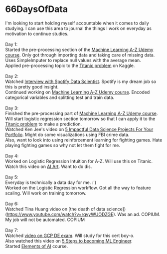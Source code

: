 # 66DaysOfData
I'm looking to start holding myself accountable when it comes to daily studying. I can use this area to journal the things I work on everyday as motivation to continue studies.
<br>
<br>
Day 1: 
<br>
Started the pre-processing section of the [Machine Learning A-Z Udemy course](https://www.udemy.com/share/101WfW3@QgDKzuZ0c01GKZEKvgjVgdyEVvRLSSaiaIlJf2drsLlv_A9pNBlTbJLtlcyGr1K7/). Only got through importing data and taking care of missing data. Uses SimpleImputer to replace null values with the average mean.
<br>
Applied pre-processing topic to the [Titanic problem](https://www.kaggle.com/competitions/titanic/overview) on Kaggle.
<br>
<br>
Day 2:
<br>
Watched [Interview with Spotify Data Scientist](https://www.youtube.com/watch?v=w-TtxkmWEZA). Spotify is my dream job so this is pretty good insight.
<br> 
Continued working on [Machine Learning A-Z Udemy course](https://www.udemy.com/share/101WfW3@QgDKzuZ0c01GKZEKvgjVgdyEVvRLSSaiaIlJf2drsLlv_A9pNBlTbJLtlcyGr1K7/). Encoded categorical variables and splitting test and train data.
<br>
<br>
Day 3:
<br>
Finished the pre-processing part of [Machine Learning A-Z Udemy course](https://www.udemy.com/share/101WfW3@QgDKzuZ0c01GKZEKvgjVgdyEVvRLSSaiaIlJf2drsLlv_A9pNBlTbJLtlcyGr1K7/). 
<br>
Will start logistic regression section tomorrow so that I can apply it to the [Titanic problem](https://www.kaggle.com/competitions/titanic/overview) to make a prediction. 
<br>
Watched Ken Jee's video on [5 Impactful Data Science Projects For Your Portfolio](https://www.youtube.com/watch?v=QMP858aZcow). Might do some visualizations using FBI crime data.
<br>
Also, want to look into using reinforcement learning for fighting games. Hate playing fighting games so why not let them fight for me.
<br>
<br>
Day 4:
<br>
Worked on Logistic Regression Intuition for A-Z. Will use this on Titanic.
<br>
Watch this video on [AI Art](https://www.youtube.com/watch?v=UxQDG6WQT5s&list=WL&index=114). Want to do dis.
<br>
<br>
Day 5:
<br>
Everyday is technically a data day for me. :')
<br>
Worked on the Logistic Regression workflow. Got all the way to feature scaling. Will work on training tomorrow.
<br>
<br>
Day 6:
<br>
Watched Tina Huang video on [the death of data science])(https://www.youtube.com/watch?v=rqvyWUODZGE). Was an ad. COPIUM. My job will not be automated. COPIUM
<br>
<br>
Day 7: 
<br>
Watched [video on GCP DE exam](https://www.youtube.com/watch?v=bedzsHNSKnA). Will study for this cert boy-o.<br>
Also watched this video on [5 Steps to becoming ML Engineer](https://www.youtube.com/watch?v=IMMDPzECrf0).<br>
Started [Elements of AI](https://course.elementsofai.com/1) course. 
